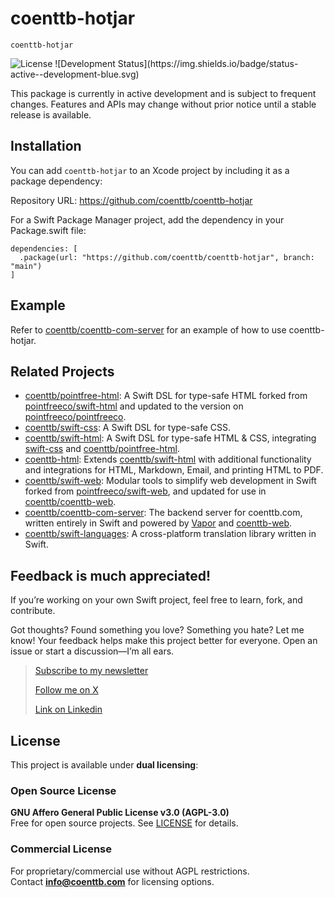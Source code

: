 # coenttb-hotjar

`coenttb-hotjar`

<img src="https://img.shields.io/badge/License-AGPL--3.0%20|%20Commercial-blue.svg" alt="License">
![Development Status](https://img.shields.io/badge/status-active--development-blue.svg)

This package is currently in active development and is subject to frequent changes. Features and APIs may change without prior notice until a stable release is available.

## Installation

You can add `coenttb-hotjar` to an Xcode project by including it as a package dependency:

Repository URL: https://github.com/coenttb/coenttb-hotjar

For a Swift Package Manager project, add the dependency in your Package.swift file:
```
dependencies: [
  .package(url: "https://github.com/coenttb/coenttb-hotjar", branch: "main")
]
```

## Example

Refer to [coenttb/coenttb-com-server](https://www.github.com/coenttb/coenttb-com-server) for an example of how to use coenttb-hotjar.

## Related Projects

* [coenttb/pointfree-html](https://www.github.com/coenttb/swift-css): A Swift DSL for type-safe HTML forked from [pointfreeco/swift-html](https://www.github.com/pointfreeco/swift-html) and updated to the version on [pointfreeco/pointfreeco](https://github.com/pointfreeco/pointfreeco).
* [coenttb/swift-css](https://www.github.com/coenttb/swift-css): A Swift DSL for type-safe CSS.
* [coenttb/swift-html](https://www.github.com/coenttb/swift-html): A Swift DSL for type-safe HTML & CSS, integrating [swift-css](https://www.github.com/coenttb/swift-css) and [coenttb/pointfree-html](https://www.github.com/coenttb/pointfree-html).
* [coenttb-html](https://www.github.com/coenttb/coenttb-html): Extends [coenttb/swift-html](https://www.github.com/coenttb/swift-html) with additional functionality and integrations for HTML, Markdown, Email, and printing HTML to PDF.
* [coenttb/swift-web](https://www.github.com/coenttb/swift-web): Modular tools to simplify web development in Swift forked from  [pointfreeco/swift-web](https://www.github.com/pointfreeco/swift-web), and updated for use in [coenttb/coenttb-web](https://www.github.com/coenttb/coenttb-web).
* [coenttb/coenttb-com-server](https://www.github.com/coenttb/coenttb-com-server): The backend server for coenttb.com, written entirely in Swift and powered by [Vapor](https://www.github.com/vapor/vapor) and [coenttb-web](https://www.github.com/coenttb/coenttb-web).
* [coenttb/swift-languages](https://www.github.com/coenttb/swift-languages): A cross-platform translation library written in Swift.

## Feedback is much appreciated!

If you’re working on your own Swift project, feel free to learn, fork, and contribute.

Got thoughts? Found something you love? Something you hate? Let me know! Your feedback helps make this project better for everyone. Open an issue or start a discussion—I’m all ears.

> [Subscribe to my newsletter](http://coenttb.com/en/newsletter/subscribe)
>
> [Follow me on X](http://x.com/coenttb)
> 
> [Link on Linkedin](https://www.linkedin.com/in/tenthijeboonkkamp)

## License

This project is available under **dual licensing**:

### Open Source License
**GNU Affero General Public License v3.0 (AGPL-3.0)**  
Free for open source projects. See [LICENSE](LICENSE.md) for details.

### Commercial License
For proprietary/commercial use without AGPL restrictions.  
Contact **info@coenttb.com** for licensing options.
